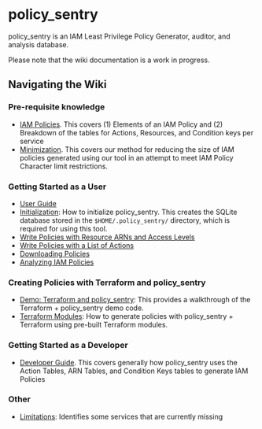 # policy_sentry

policy_sentry is an IAM Least Privilege Policy Generator, auditor, and analysis database.

Please note that the wiki documentation is a work in progress.

## Navigating the Wiki

### Pre-requisite knowledge
  * [IAM Policies](IAM-Policies). This covers (1) Elements of an IAM Policy and (2) Breakdown of the tables for Actions, Resources, and Condition keys per service
  * [Minimization](Minimization). This covers our method for reducing the size of IAM policies generated using our tool in an attempt to meet IAM Policy Character limit restrictions.

### Getting Started as a User
  * [User Guide](User-Guide)
  * [Initialization](Initializing-policy_sentry): How to initialize policy_sentry. This creates the SQLite database stored in the `$HOME/.policy_sentry/` directory, which is required for using this tool.
  * [Write Policies with Resource ARNs and Access Levels](Writing-IAM-Policies-with-Resource-ARNs-and-Access-Levels)
  * [Write Policies with a List of Actions](Writing-IAM-Policies-with-a-List-of-Actions)
  * [Downloading Policies](Downloading-Policies)
  * [Analyzing IAM Policies](Analyzing-IAM-Policies)

### Creating Policies with Terraform and policy_sentry
  * [Demo: Terraform and policy_sentry](Terraform-Usage-Demo): This provides a walkthrough of the Terraform + policy_sentry demo code. 
  * [Terraform Modules](Terraform-Modules): How to generate policies with policy_sentry + Terraform using pre-built Terraform modules.

### Getting Started as a Developer
* [Developer Guide](Developer-Guide). This covers generally how policy_sentry uses the Action Tables, ARN Tables, and Condition Keys tables to generate IAM Policies

### Other
* [Limitations](Limitations): Identifies some services that are currently missing
